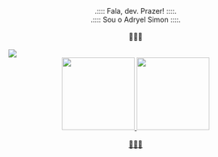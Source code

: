 <div align="center">.:::: Fala, dev. Prazer! ::::. <br> .:::: Sou o Adryel Simon ::::.
 <br>
 <br>🦈🦈🦈<br><br>
</div>
<div> <img src="https://img.shields.io/badge/HTML5-E34F26?style=for-the-badge&logo=html5&logoColor=white">

<div align="center">
  <a href="https://github.com/alchmistt">
    <img height="144em" src="https://github-readme-stats.vercel.app/api?username=alchmistt&show_icons=true&theme=dracula&include_all_commits=true&count_private=true"/>
    <img height="144em" src="https://github-readme-stats.vercel.app/api/top-langs/?username=alchmistt&layout=compact&langs_count=7&theme=dracula"/>
<br>
   <br>🦈🦈🦈</div>
    </div>
